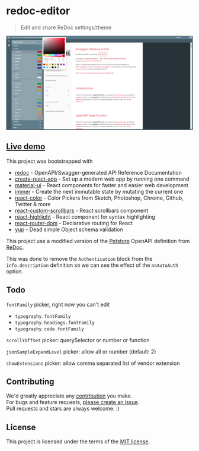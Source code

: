 # redoc-editor

> Edit and share ReDoc settings/theme

![redoc-editor demo](https://raw.githubusercontent.com/pointnet/redoc-editor/master/.github/overview.png)

## [Live demo](http://pointnet.github.io/redoc-editor/)

This project was bootstrapped with
* [redoc](https://github.com/Redocly/redoc) - OpenAPI/Swagger-generated API Reference Documentation
* [create-react-app](https://github.com/facebook/create-react-app) - Set up a modern web app by running one command
* [material-ui](https://github.com/mui-org/material-ui) - React components for faster and easier web development
* [immer](https://github.com/immerjs/immer) - Create the next immutable state by mutating the current one
* [react-color](https://github.com/casesandberg/react-color) - Color Pickers from Sketch, Photoshop, Chrome, Github, Twitter & more
* [react-custom-scrollbars](https://github.com/malte-wessel/react-custom-scrollbars) - React scrollbars component
* [react-highlight](https://github.com/akiran/react-highlight) - React component for syntax highlighting
* [react-router-dom](https://github.com/ReactTraining/react-router) - Declarative routing for React
* [yup](https://github.com/jquense/yup) - Dead simple Object schema validation

This project use a modified version of the [Petstore](https://redocly.github.io/redoc/openapi.yaml)
OpenAPI definition from [ReDoc](https://github.com/Redocly/redoc).

This was done to remove the `Authentication` block from the `info.description`
definition so we can see the effect of the `noAutoAuth` option.

## Todo

`fontFamily` picker, right now you can't edit
* `typography.fontFamily`
* `typography.headings.fontFamily`
* `typography.code.fontFamily`

`scrollYOffset` picker: querySelector or number or function

`jsonSampleExpandLevel` picker: allow all or number (default: 2)

`showExtensions` picker: allow comma separated list of vendor extension

## Contributing

We'd greatly appreciate any [contribution](/.github/CONTRIBUTING.md) you make.<br />
For bugs and feature requests, [please create an issue](../../issues/new).<br />
Pull requests and stars are always welcome. :)

## License

This project is licensed under the terms of the [MIT license](/LICENSE).